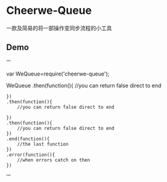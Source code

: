 # Cheerwe-Queue

一款及简易的将一部操作变同步流程的小工具

## Demo

‘’‘

var WeQueue=require('cheerwe-queue');

WeQueue
    .then(function(){
        //you can return false direct to end

    })
    .then(function(){
        //you can return false direct to end

    })
    .then(function(){
        //you can return false direct to end
    })
    .end(function(){
        //the last function
    })
    .error(function(){
        //when errors catch on then
    })


’‘’
